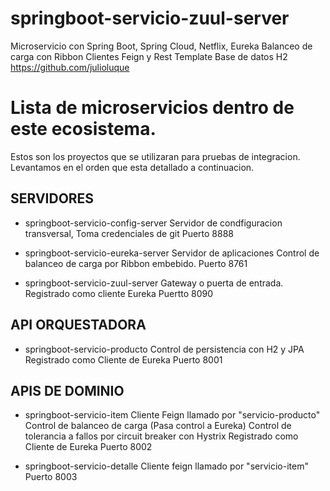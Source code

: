 # springboot-servicio-zuul-server
Microservicio con Spring Boot, Spring Cloud, Netflix, Eureka Balanceo de carga con Ribbon Clientes Feign y Rest Template Base de datos H2
https://github.com/julioluque

# Lista de microservicios dentro de este ecosistema.
Estos son los proyectos que se utilizaran para pruebas de integracion. 
Levantamos en el orden que esta detallado a continuacion.

## SERVIDORES
- springboot-servicio-config-server
Servidor de condfiguracion transversal, Toma credenciales de git
Puerto 8888

- springboot-servicio-eureka-server
Servidor de aplicaciones
Control de balanceo de carga por Ribbon embebido.
Puerto 8761

- springboot-servicio-zuul-server
Gateway o puerta de entrada.
Registrado como cliente Eureka
Puertto 8090


## API ORQUESTADORA
- springboot-servicio-producto
Control de persistencia con H2 y JPA
Registrado como Cliente de Eureka
Puerto 8001

## APIS DE DOMINIO
- springboot-servicio-item
Cliente Feign llamado por "servicio-producto"
Control de balanceo de carga (Pasa control a Eureka)
Control de tolerancia a fallos por circuit breaker con Hystrix
Registrado como Cliente de Eureka
Puerto 8002


- springboot-servicio-detalle
Cliente feign llamado por "servicio-item"
Puerto 8003